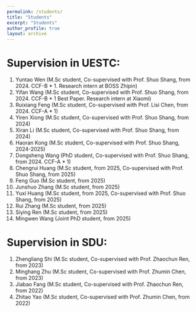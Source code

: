 ```yaml
---
permalink: /students/
title: "Students"
excerpt: "Students"
author_profile: true
layout: archive
---
```


# Supervision in UESTC:

1. Yuntao Wen (M.Sc student, Co-supervised with Prof. Shuo Shang, from 2024. CCF-B * 1. Research intern at BOSS Zhipin)
2. Yifan Wang (M.Sc student, Co-supervised with Prof. Shuo Shang, from 2024. CCF-B * 1 Best Paper. Research intern at Xiaomi)
3. Ruixiang Feng (M.Sc student, Co-supervised with Prof. Lisi Chen, from 2024. CCF-A * 1)
4. Yiren Xiong (M.Sc student, Co-supervised with Prof. Shuo Shang, from 2024)
5. Xiran Li (M.Sc student, Co-supervised with Prof. Shuo Shang, from 2024)
6. Haoran Kong (M.Sc student, Co-supervised with Prof. Shuo Shang, 2024-2025)
7. Dongsheng Wang (PhD student, Co-supervised with Prof. Shuo Shang, from 2024. CCF-A * 1)
8. Chengrui Huang (M.Sc student, from 2025, Co-supervised with Prof. Shuo Shang, from 2025)
9. Feng Guo (M.Sc student, from 2025)
10. Junshuo Zhang (M.Sc student, from 2025)
11. Yuxi Huang (M.Sc student, from 2025, Co-supervised with Prof. Shuo Shang, from 2025)
12. Rui Zhang (M.Sc student, from 2025)
13. Siying Ren (M.Sc student, from 2025)
14. Mingwen Wang (Joint PhD student, from 2025)


# Supervision in SDU:

1. Zhengliang Shi (M.Sc student, Co-supervised with Prof. Zhaochun Ren, from 2023)
2. Minghang Zhu (M.Sc student, Co-supervised with Prof. Zhumin Chen, from 2023)
3. Jiabao Fang (M.Sc student, Co-supervised with Prof. Zhaochun Ren, from 2022)
4. Zhitao Yao (M.Sc student, Co-supervised with Prof. Zhumin Chen, from 2022)
